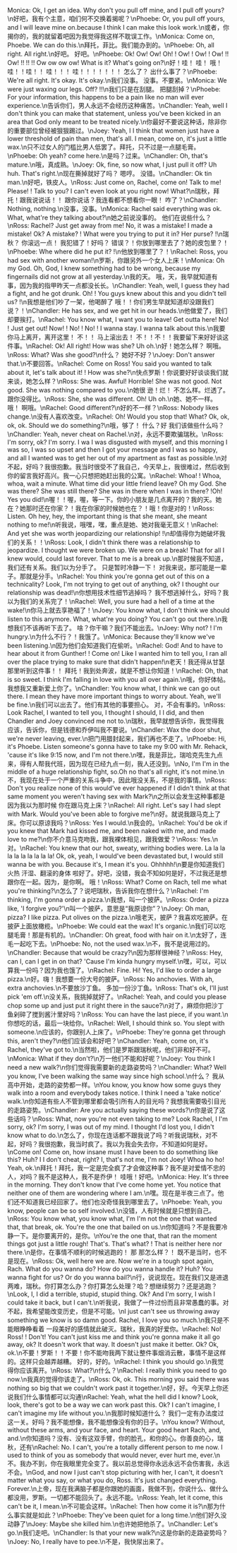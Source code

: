 Monica: Ok, I get an idea. Why don't you pull off mine, and I pull off yours?\n好吧，我有个主意，咱们何不交换着揭呢？\nPhoebe: Or, you pull off yours, and I will leave mine on.because I think I can make this look work.\n或者，你揭你的，我的就留着吧因为我觉得我这样不耽误工作。\nMonica: Come on, Phoebe. We can do this.\n拜托，菲比。我们能办到的。\nPhoebe: Oh, all right. All right.\n好吧。 好吧。\nPhoebe: Ok! Ow! Ow! Oh! ! Ow! ! Ow! ! Ow! !! Ow! !! !! !! Ow ow ow ow! What is it? What's going on?\n好！哇！ 哇！ 哦！ 哇！！哇！！ 哇！！！ 哇！！！！！！！ 怎么了？ 出什么事了？\nPhoebe: We're all right. It's okay. It's okay.\n我们没事。 没事。不要紧。\nMonica: We were just waxing our legs. Off? !!\n我们只是在刮腿。 把腿刮掉？\nPhoebe: For your information, this happens to be a pain like no man will ever experience.\n告诉你们，男人永远不会经历这种痛苦。\nChandler: Yeah, well I don't think you can make that statement, unless you've been kicked in an area that God only meant to be treated nicely.\n你最好不要说这种话，除非你的重要部位曾经被狠狠踢过。\nJoey: Yeah, I I think that women just have a lower threshold of pain than men, that's all. I mean, come on, it's just a little wax.\n只不过女人的门槛比男人低罢了。拜托，只不过是一点腿毛膏。\nPhoebe: Oh yeah? come here.\n是吗？过来。\nChandler: Oh, that's mature.\n哦，真成熟。\nJoey: Ok, fine, so now what, I just pull it off? Uh huh. That's right.\n现在撕掉就好了吗？ 嗯哼。 没错。\nChandler: Ok tin man.\n好吧，铁皮人。\nRoss: Just come on, Rachel, come on! Talk to me! Please! ! Talk to you? I can't even look at you right now! What?\n瑞秋，拜托！跟我说说话！！ 跟你说话？我连看都不想看你一眼！ 咋了？\nChandler: Nothing, nothing.\n没事，没事。\nMonica: Rachel said everything was ok. What, what're they talking about?\n她之前说没事的。 他们在说些什么？\nRoss: Rachel? Just get away from me! No, it was a mistake! I made a mistake! Ok? A mistake? ! What were you trying to put it in? Her purse? !\n瑞秋？ 你滚远一点！ 我犯错了！好吗？ 错误？！你放到哪里去了？她的皮包里？！\nPhoebe: Whe where did he put it? !\n他放到哪里了？！\nRachel: Ross, you had sex with another woman!\n罗斯，你跟另外一个女人上床！\nMonica: Oh my God. Oh, God, I knew something had to be wrong, because my fingernails did not grow at all yesterday.\n我的天。 哦，天，我早就知道有事，因为我的指甲昨天一点都没长长。\nChandler: Yeah, well, I guess they had a fight, and he got drunk. Oh! ! You guys knew about this and you didn't tell us? !\n我想是他们吵了一架，他喝醉了 哦！！你们男生早就知道却没跟我们说？！\nChandler: He has sex, and we get hit in our heads.\n他做爱了，我们却要挨打。\nRachel: You know what, I want you to leave! Get outta here! No! ! Just get out! Now! ! No! ! No! ! I wanna stay. I wanna talk about this.\n我要你马上离开，离开这里！ 不！！ 马上滚出去！ 不！！不！！我要留下来好好谈这件事。\nRachel: Ok! All right! How was she? Uh oh.\n好！她怎么样？ 啊哦。\nRoss: What? Was she good?\n什么？ 她好不好？\nJoey: Don't answer that.\n不要回答。\nRachel: Come on Ross! You said you wanted to talk about it, let's talk about it! ! How was she?\n快点罗斯！你说要好好谈谈我们就来谈，她怎么样？\nRoss: She was. Awful! Horrible! She was not good. Not good. She was nothing compared to you.\n她很 逊！烂！ 不怎么样。烂透了。 跟你没得比。\nRoss: She, she was different. Oh! Uh oh.\n她、她不一样。 哦！ 啊哦。\nRachel: Good different?\n好的不一样？\nRoss: Nobody likes change.\n没有人喜欢改变。\nRachel: Oh! Would you stop that! What? Ok, ok, ok, ok. Should we do something?\n哦，够了！ 什么？好 我们该做些什么吗？\nChandler: Yeah, never cheat on Rachel.\n对，永远不要欺骗瑞秋。\nRoss: I'm sorry, ok? I'm sorry. I wa I was disgusted with myself, and this morning I was so, I was so upset and then I got your message and I was so happy, and all I wanted was to get her out of my apartment as fast as possible.\n对不起，好吗？我很抱歉。我当时很受不了我自己，今天早上，我很难过，然后收到你的留言我好高兴。我一心只想把她赶出我的公寓。\nRachel: Whoa! ! Whoa, whoa, wait a minute. What time did your little friend leave? Oh my God. She was there? She was still there? She was in there when I was in there? !Oh! Yes you did!\n喔！！喔，喔，等一下。你的小朋友是几点离开的？我的天。她在？她那时还在你家？！我在你家的时候她也在？！哦！你是对的！\nRoss: Listen. Oh hey, hey, the important thing is that she meant, she meant nothing to me!\n听我说，哦嘿，嘿，重点是她、她对我毫无意义！\nRachel: And yet she was worth jeopardizing our relationship! !\n却值得你为她破坏我们的关系！！\nRoss: Look, I didn't think there was a relationship to jeopardize. I thought we were broken up. We were on a break! That for all I knew would, could last forever. That to me is a break up.\n那时候我不知道，我们还有关系。我们以为分手了。 只是暂时冷静一下！ 对我来说，那可能是一辈子。那就是分手。\nRachel: You think you're gonna get out of this on a technicality? Look, I'm not trying to get out of anything, ok? I thought our relationship was dead!\n你想用技术性细节逃掉吗？ 我不想逃掉什么，好吗？我以为我们的关系完了！\nRachel: Well, you sure had a hell of a time at the wake!\n你马上就去享艳福了！\nJoey: You know what, I don't think we should listen to this anymore. What, what're you doing? You can't go out there.\n我想我们不该再听下去了。 啥？你干嘛？我们不能出去。\nJoey: Why not? ! I'm hungry.\n为什么不行？！我饿了。\nMonica: Because they'll know we've been listening.\n因为他们会知道我们在偷听。\nRachel: God! And to have to hear about it from Gunther! ! Come on! Like I wanted him to tell you, I ran all over the place trying to make sure that didn't happen!\n老天！我还得从甘瑟那里听到这件事！！ 拜托！我到处奔波，就是不想让你知道！\nRachel: Oh, that is so sweet. I think I'm falling in love with you all over again.\n哦，你好体帖。我想我又重新爱上你了。\nChandler: You know what, I think we can go out there. I mean they have more important things to worry about. Yeah, we'll be fine.\n我们可以出去了。他们有其他的事要担心。 对，不会有事的。\nRoss: Look Rachel, I wanted to tell you, I thought I should, I I did, and then Chandler and Joey convinced me not to.\n瑞秋，我早就想告诉你，我觉得我应该，告诉你，但是钱德和乔伊叫我不要说。\nChandler: Wax the door shut, we're never leaving, ever.\n把门用腊封起来，我们再也不走了。\nPhoebe: Hi, it's Phoebe. Listen someone's gonna have to take my 9:00 with Mr. Rehack, 'cause it's like 9:15 now, and I'm not there.\n嘿，我是菲比，瑞哈克先生九点来，得有人帮我代班，因为现在已经九点一刻，我人还没到。\nNo, I'm I'm in the middle of a huge relationship fight, so.Oh no that's all right, it's not mine.\n不，我现在处于一个严重的关系斗争中，因此哦没关系，不是我的事情。\nRoss: Don't you realize none of this would've ever happened if I didn't think at that same moment you weren't having sex with Mark?\n之所以会发生这种事都是因为我以为那时候 你在跟马克上床？\nRachel: All right. Let's say I had slept with Mark. Would you've been able to forgive me?\n好。就说我跟马克上了床。你可以原谅我吗？\nRoss: Yes I would.\n我会的。\nRachel: You'd be ok if you knew that Mark had kissed me, and been naked with me, and made love to me?\n你不介意马克吻我，跟我裸体相见，跟我做爱？\nRoss: Yes.\n对。\nRachel: You knew that our hot, sweaty, writhing bodies were. La la la la la la la la la la! Ok, ok, yeah, I would've been devastated but, I would still wanna be with you. Because it's, I mean it's you. Ohhhhh!\n要是你知道我们火热 汗湿、翻滚的身体 啦好了。好吧，没错，我会不知如何是好，不过我还是想跟你在一起。因为，是你啊。 哦！\nRoss: What? Come on Rach, tell me what you're thinking?\n怎么了？说吧瑞秋，告诉我你在想什么？\nRachel: I'm thinking, I'm gonna order a pizza.\n我想，叫一个披萨。\nRoss: Order a pizza like, 'I forgive you?'\n叫一个披萨，意思是“我原谅你”？\nJoey: Oh man, pizza? I like pizza. Put olives on the pizza.\n哦老天，披萨？我喜欢吃披萨。在披萨上面放橄榄。\nPhoebe: We could eat the wax! It's organic.\n我们可以吃腿毛膏！那是有机的。\nChandler: Oh great, food with hair on it.\n太好了，连毛一起吃下去。\nPhoebe: No, not the used wax.\n不，我不是说用过的。\nChandler: Because that would be crazy?\n因为那样很神经？\nRoss: Hey, can I, can I get in on that? 'Cause I'm kinda hungry myself.\n嘿，可以，可以算我一份吗？因为我也饿了。\nRachel: Fine. Hi! Yes, I'd like to order a large pizza.\n好。嗨！我想要一份大号的披萨。\nRoss: No anchovies. With ah, extra anchovies.\n不要放沙丁鱼。 多加一份沙丁鱼。\nRoss: That's ok, I'll just pick 'em off.\n没关系，我挑掉就好了。\nRachel: Yeah, and could you please chop some up and just put it right there in the sauce?\n对了，麻烦你把沙丁鱼剁碎了搅到酱汁里好吗？\nRoss: You can have the last piece, if you want.\n你想吃的话，最后一块给你。\nRachel: Well, I should think so. You slept with someone.\n应该的，你跟别人上床了。\nPhoebe: They're gonna get through this, aren't they?\n他们应该会和好吧？\nChandler: Yeah, come on, it's Rachel, they've got to.\n当然啦，他们是罗斯跟瑞秋呢，他们非和好不可。\nMonica: What if they don't?\n万一他们不能和好呢？\nJoey: You think I need a new walk?\n你们觉得我需要新的走路姿势吗？\nChandler: What? Well you know, I've been walking the same way since high school.\n什么？ 我从高中开始，走路的姿势都一样。\nYou know, you know how some guys they walk into a room and everybody takes notice. I think I need a 'take notice' walk.\n你知道有些人不管到哪里都会吸引所有人的目光吗？我想我需要吸引目光的走路姿势。\nChandler: Are you actually saying these words?\n你是说了这些话吗？\nRoss: What, now you're not even taking to me? Look Rachel, I I'm sorry, ok? I'm sorry, I was out of my mind. I thought I'd lost you, I didn't know what to do.\n怎么了，你现在连话都不跟我说了吗？听我说瑞秋，对不起，好吗？我很抱歉，我当时疯了。我以为我会失去你，不知道如何是好。\nCome on! Come on, how insane must I have been to do something like this? Huh? I I don't cheat, right? I, that's not me, I'm not Joey! Whoa ho ho! Yeah, ok.\n拜托！拜托，我一定是完全疯了才会做这种事？我不是对爱情不忠的人，对吗？我不是这种人，我不是乔伊！ 哇哦！好吧。\nMonica: Hey. It's three in the morning. They don't know that I've come home yet. You notice that neither one of them are wondering where I am.\n嘿。现在是半夜三点了。他们还不知道我已经回家了。他们也没奇怪我到哪里去了。\nPhoebe: Yeah, you know, people can be so self involved.\n没错，人有时候就是只想到自己。\nRoss: You know what, you know what, I'm I'm not the one that wanted that, that break, ok. You're the one that bailed on us.\n你知道吗？不是我要冷静一下。是你要离开的，是你。\nYou're the one that, that ran the moment things got just a little rough! That's. That's what? ! That is neither here nor there.\n是你，在事情不顺利的时候逃跑的！ 那 那怎么样？！ 既不是当时，也不是现在。\nRoss: Ok, well here we are. Now we're in a tough spot again, Rach. What do you wanna do? How do you wanna handle it? Huh? You wanna fight for us? Or do you wanna bail?\n行，说说现在。现在我们又是进退两难，瑞秋。你打算怎么办？你打算怎么处理？哈？想继续努力？还是逃跑？\nLook, I, I did a terrible, stupid, stupid thing. Ok? And I'm sorry, I wish I could take it back, but I can't.\n听我说，我做了一件过份而且非常愚蠢的事。对不起，我希望能改变历史，但是不可能。\nI just can't see us throwing away something we know is so damn good. Rachel, I love you so much.\n我只是不能眼睁睁看着 一段美好的感情就此破灭。瑞秋，我真的好爱你。\nRachel: No! Ross! ! Don't! You can't just kiss me and think you're gonna make it all go away, ok? It doesn't work that way. It doesn't just make it better. Ok? Ok, ok.\n不要！罗斯！！不要！你不能吻我两下就让整件事烟消云散，事情不是这样的。这样只会越弄越糟。 好的，好的。\nRachel: I think you should go.\n我觉得你应该离开。\nRoss: What?\n什么？\nRachel: I really think you need to go now.\n我真的觉得你该走了。\nRoss: Ok, ok. This morning you said there was nothing so big that we couldn't work past it together.\n好，好。今天早上你还说我们什么事情都可以沟通\nRachel: Yeah, what the hell did I know? Look, look, there's got to be a way we can work past this. Ok? I can't imagine, I can't imagine my life without you.\n我那时候知道什么？ 我们一定有办法度过这一关。好吗？我不能想像，我不能想像没有你的日子。\nYou know? Without, without these arms, and your face, and heart. Your good heart Rach, and, and.\n你知道吗？没有、没有这双手臂，你的脸孔，和你的心。你善良的心，瑞秋，还有\nRachel: No. I can't, you're a totally different person to me now. I used to think of you as somebody that would never, ever hurt me, ever.\n不。我办不到，你在我眼里完全变了。我以前总觉得你永远永远不会伤害我，永远不会。\nGod, and now I just can't stop picturing with her, I can't, it doesn't matter what you say, or what you do, Ross. It's just changed everything. Forever.\n上帝，现在我满脑子都是你跟她的画面，我做不到，你说什么、做什么都没用，罗斯。一切都不能回头了。永远不能。\nRoss: Yeah, let it come, this can't be it, I mean.\n不可能会这样。\nRachel: Then how come it is?\n那为什么事实就是如此？\nPhoebe: They've been quiet for a long time.\n他们好久没动静了\nJoey: Maybe she killed him.\n也许她把他杀了。\nChandler: Let's go.\n我们走吧。\nChandler: Is that your new walk?\n这是你新的走路姿势吗？\nJoey: No, I really have to pee.\n不是，我快尿出来了。
        